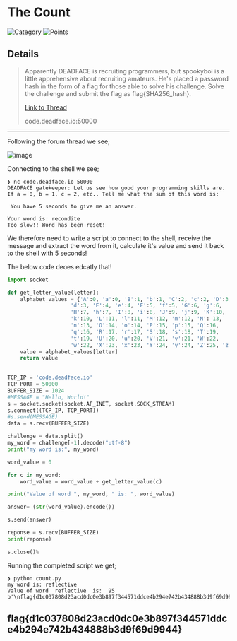 # The Count

![Category](http://img.shields.io/badge/Category-Programming-orange?style=for-the-badge) ![Points](http://img.shields.io/badge/Points-275-brightgreen?style=for-the-badge)

## Details
> Apparently DEADFACE is recruiting programmers, but spookyboi is a little apprehensive about recruiting amateurs. He's placed a password hash in the form of a flag for those able to solve his challenge. Solve the challenge and submit the flag as flag{SHA256_hash}.
> 
> [Link to Thread](https://ghosttown.deadface.io/t/what-programming-needs-are-there/56/4)
> 
> code.deadface.io:50000
---

Following the forum thread we see;

![image](https://user-images.githubusercontent.com/73170900/137820563-237f6647-b386-40a1-a7e3-ddfc69137e04.png)

Connecting to the shell we see;

```
❯ nc code.deadface.io 50000
DEADFACE gatekeeper: Let us see how good your programming skills are.
If a = 0, b = 1, c = 2, etc.. Tell me what the sum of this word is:

 You have 5 seconds to give me an answer.

Your word is: recondite
Too slow!! Word has been reset!
```

We therefore need to write a script to connect to the shell, receive the message and extract the word from it, calculate it's value and send it back to the shell with 5 seconds!

The below code deoes edcatly that!

```python
import socket

def get_letter_value(letter):
    alphabet_values = {'A':0, 'a':0, 'B':1, 'b':1, 'C':2, 'c':2, 'D':3,
                    'd':3, 'E':4, 'e':4, 'F':5, 'f':5, 'G':6, 'g':6,
                    'H':7, 'h':7, 'I':8, 'i':8, 'J':9, 'j':9, 'K':10,
                    'k':10, 'L':11, 'l':11, 'M':12, 'm':12, 'N': 13,
                    'n':13, 'O':14, 'o':14, 'P':15, 'p':15, 'Q':16,
                    'q':16, 'R':17, 'r':17, 'S':18, 's':18, 'T':19,
                    't':19, 'U':20, 'u':20, 'V':21, 'v':21, 'W':22,
                    'w':22, 'X':23, 'x':23, 'Y':24, 'y':24, 'Z':25, 'z':25 }
    value = alphabet_values[letter]
    return value 
 

TCP_IP = 'code.deadface.io'
TCP_PORT = 50000
BUFFER_SIZE = 1024
#MESSAGE = "Hello, World!"
s = socket.socket(socket.AF_INET, socket.SOCK_STREAM)
s.connect((TCP_IP, TCP_PORT))
#s.send(MESSAGE)
data = s.recv(BUFFER_SIZE)

challenge = data.split()
my_word = challenge[-1].decode("utf-8")
print("my word is:", my_word)

word_value = 0

for c in my_word:
    word_value = word_value + get_letter_value(c)

print("Value of word ", my_word, " is: ", word_value)

answer= (str(word_value).encode())

s.send(answer)

reponse = s.recv(BUFFER_SIZE)
print(reponse)

s.close()%  
```

Running the completed script we get;

```
❯ python count.py
my word is: reflective
Value of word  reflective  is:  95
b'\nflag{d1c037808d23acd0dc0e3b897f344571ddce4b294e742b434888b3d9f69d9944}\n'
```

## flag{d1c037808d23acd0dc0e3b897f344571ddce4b294e742b434888b3d9f69d9944}
